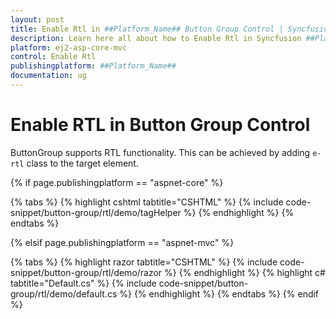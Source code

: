 ```yaml
---
layout: post
title: Enable Rtl in ##Platform_Name## Button Group Control | Syncfusion
description: Learn here all about how to Enable Rtl in Syncfusion ##Platform_Name## Button Group control of Syncfusion Essential JS 2 and more.
platform: ej2-asp-core-mvc
control: Enable Rtl
publishingplatform: ##Platform_Name##
documentation: ug
---
```



# Enable RTL in Button Group Control

ButtonGroup supports RTL functionality. This can be achieved by adding `e-rtl` class to the target element.

{% if page.publishingplatform == "aspnet-core" %}

{% tabs %}
{% highlight cshtml tabtitle="CSHTML" %}
{% include code-snippet/button-group/rtl/demo/tagHelper %}
{% endhighlight %}
{% endtabs %}

{% elsif page.publishingplatform == "aspnet-mvc" %}

{% tabs %}
{% highlight razor tabtitle="CSHTML" %}
{% include code-snippet/button-group/rtl/demo/razor %}
{% endhighlight %}
{% highlight c# tabtitle="Default.cs" %}
{% include code-snippet/button-group/rtl/demo/default.cs %}
{% endhighlight %}
{% endtabs %}
{% endif %}

